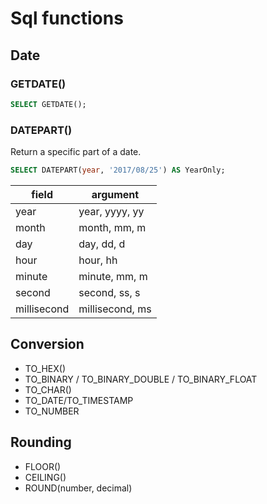 # Sql functions


## Date

### GETDATE()

```sql
SELECT GETDATE();
```
### DATEPART()

Return a specific part of a date.

```sql
SELECT DATEPART(year, '2017/08/25') AS YearOnly;
```
| field       | argument           |
|-------------|--------------------|
| year        | year, yyyy, yy     |
| month       | month, mm, m       |
| day         | day, dd, d         |
| hour        | hour, hh           |
| minute      | minute, mm, m      |
| second      | second, ss, s      |
| millisecond | millisecond, ms    |

## Conversion

- TO_HEX()
- TO_BINARY / TO_BINARY_DOUBLE / TO_BINARY_FLOAT
- TO_CHAR()
- TO_DATE/TO_TIMESTAMP
- TO_NUMBER

## Rounding

- FLOOR()
- CEILING()
- ROUND(number, decimal)
